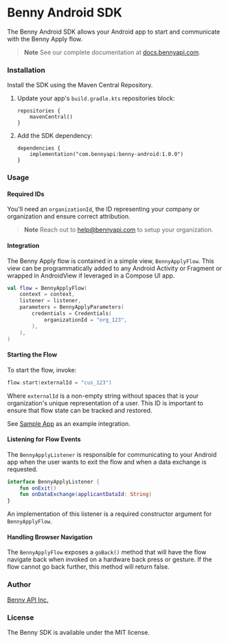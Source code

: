 # Benny Android SDK
The Benny Android SDK allows your Android app to start and communicate with the Benny Apply flow.

> **Note**
> See our complete documentation at [docs.bennyapi.com](https://docs.bennyapi.com).

### Installation
Install the SDK using the Maven Central Repository.

1. Update your app's `build.gradle.kts` repositories block:
   
    ```Gradle
    repositories {
        mavenCentral()
    }
    ```
2. Add the SDK dependency:
   
    ```Gradle
    dependencies {
        implementation("com.bennyapi:benny-android:1.0.0")
    }
    ```

### Usage
#### Required IDs
You'll need an `organizationId`, the ID representing your company or organization and
ensure correct attribution.

> **Note**
> Reach out to [help@bennyapi.com](help@bennyapi.com) to setup your organization.

#### Integration
The Benny Apply flow is contained in a simple view, `BennyApplyFlow`. This view can be programmatically added to any Android Activity or Fragment
or wrapped in AndroidView if leveraged in a Compose UI app.

```Kotlin
val flow = BennyApplyFlow(
    context = context,
    listener = listener,
    parameters = BennyApplyParameters(
        credentials = Credentials(
            organizationId = "org_123",
        ),
    ),
)
```

#### Starting the Flow
To start the flow, invoke:

```Kotlin
flow.start(externalId = "cus_123")
```
Where `externalId` is a non-empty string without spaces that is your organization's unique representation of a user. 
This ID is important to ensure that flow state can be tracked and restored.

See [Sample App](sample-app) as an example integration.

#### Listening for Flow Events
The `BennyApplyListener` is responsible for communicating to your Android app when the user wants to exit the flow
and when a data exchange is requested.

```Kotlin
interface BennyApplyListener {
    fun onExit()
    fun onDataExchange(applicantDataId: String)
}
```
An implementation of this listener is a required constructor argument for `BennyApplyFlow`.

#### Handling Browser Navigation
The `BennyApplyFlow` exposes a `goBack()` method that will have the flow navigate back when invoked on a hardware back press or gesture. 
If the flow cannot go back further, this method will return false.

### Author
[Benny API Inc.](https://bennyapi.com)

### License
The Benny SDK is available under the MIT license.
